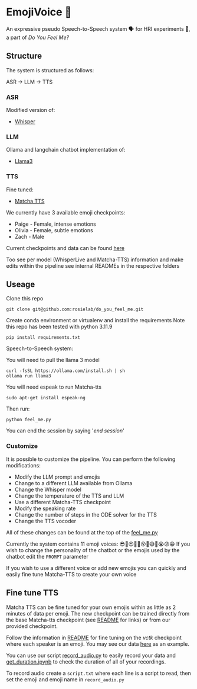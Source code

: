 # EmojiVoice 🎉

An expressive pseudo Speech-to-Speech system 🗣️ for HRI experiments 🤖, a part of *Do You Feel Me?*

## Structure

The system is structured as follows:

ASR -> LLM -> TTS

### ASR
Modified version of:
* [Whisper](https://github.com/openai/whisper?tab=readme-ov-file)

### LLM
Ollama and langchain chatbot implementation of:
* [Llama3](https://ollama.com/library/llama3)

### TTS
Fine tuned:
* [Matcha TTS](https://github.com/shivammehta25/Matcha-TTS)

We currently have 3 available emoji checkpoints:
* Paige - Female, intense emotions
* Olivia - Female, subtle emotions
* Zach - Male

Current checkpoints and data can be found [here](https://drive.google.com/drive/folders/1E_YTAaQxQfFdZYAKs547bgd4epkUbz_5?usp=sharing)

Too see per model (WhisperLive and Matcha-TTS) information and make edits within the pipeline see internal READMEs in
the respective folders

## Useage

Clone this repo

```
git clone git@github.com:rosielab/do_you_feel_me.git
```

Create conda environment or virtualenv and install the requirements
Note this repo has been tested with python 3.11.9

```
pip install requirements.txt
```

Speech-to-Speech system:

You will need to pull the llama 3 model

```
curl -fsSL https://ollama.com/install.sh | sh
ollama run llama3
```

You will need espeak to run Matcha-tts

```
sudo apt-get install espeak-ng
```

Then run:

```
python feel_me.py
```

You can end the session by saying '*end session*'

### Customize

It is possible to customize the pipeline. You can perform the following modifications:

* Modify the LLM prompt and emojis
* Change to a different LLM available from Ollama
* Change the Whisper model
* Change the temperature of the TTS and LLM
* Use a different Matcha-TTS checkpoint
* Modify the speaking rate
* Change the number of steps in the ODE solver for the TTS
* Change the TTS vocoder

All of these changes can be found at the top of the [feel_me.py](feel_me.py)

Currently the system contains 11 emoji voices: 😎🤔😍🤣🙂😮🙄😅🥲😭😡😁
If you wish to change the personality of the chatbot or the emojis used by the chatbot edit the `PROMPT` parameter

If you wish to use a different voice or add new emojis you can quickly and easily fine tune Matcha-TTS to create
your own voice

## Fine tune TTS

Matcha TTS can be fine tuned for your own emojis within as little as 2 minutes of data per emoji.
The new checkpoint can be trained directly from the base Matcha-tts checkpoint (see [README](/Matcha-TTS/README.md)
for links) or from our provided checkpoint.

Follow the information in [README](/Matcha-TTS/README.md) for fine tuning on the *vctk* checkpoint where each speaker
is an emoji. You may see our data
[here](https://drive.google.com/drive/folders/1E_YTAaQxQfFdZYAKs547bgd4epkUbz_5?usp=sharing) as an example.

You can use our script [record_audio.py](/Matcha-TTS/record_audio.py) to easily record your data and
[get_duration.ipynb](/Matcha-TTS/get_duration.ipynb) to check the duration of all of your recordings.

To record audio create a `script.txt` where each line is a script to read, then set the emoji and emoji name in
`record_audio.py`
